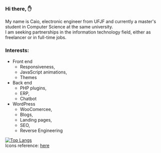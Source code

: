 ### Hi there, ✋

My name is Caio, electronic engineer from UFJF and currently a master's student in Computer Science at the same university. \
I am seeking partnerships in the information technology field, either as freelancer or in full-time jobs.

### Interests:

- Front end
   - Responsiveness,
   - JavaScript animations,
   - Themes
- Back end
   - PHP plugins,
   - ERP,
   - Chatbot
- WordPress
   - WooComercee, 
   - Blogs,
   - Landing pages, 
   - SEO,
   - Reverse Engineering

[![Top Langs](https://github-readme-stats.vercel.app/api/top-langs/?username=caioalrodrig&layout=donut)](https://github.com/anuraghazra/github-readme-stats) \
Icons reference: [here](https://github.com/caioalrodrig/caioalrodrig/blob/main/readme-icons.html)








